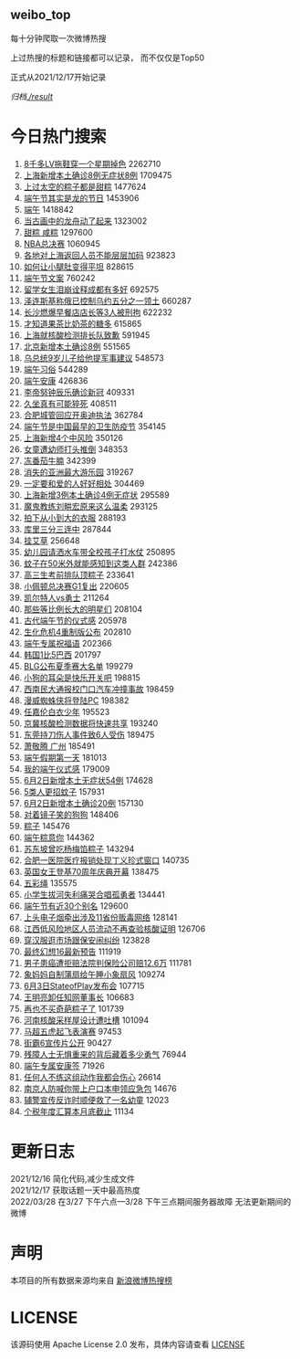weibo_top  
---
每十分钟爬取一次微博热搜  

上过热搜的标题和链接都可以记录， 而不仅仅是Top50

正式从2021/12/17开始记录  

*归档[./result](./result/)*

# 今日热门搜索  
1. [8千多LV拖鞋穿一个星期掉色](https://s.weibo.com//weibo?q=%238%E5%8D%83%E5%A4%9ALV%E6%8B%96%E9%9E%8B%E7%A9%BF%E4%B8%80%E4%B8%AA%E6%98%9F%E6%9C%9F%E6%8E%89%E8%89%B2%23&Refer=top) 2262710
2. [上海新增本土确诊8例无症状8例](https://s.weibo.com//weibo?q=%23%E4%B8%8A%E6%B5%B7%E6%96%B0%E5%A2%9E%E6%9C%AC%E5%9C%9F%E7%A1%AE%E8%AF%8A8%E4%BE%8B%E6%97%A0%E7%97%87%E7%8A%B68%E4%BE%8B%23&Refer=top) 1709475
3. [上过太空的粽子都是甜粽](https://s.weibo.com//weibo?q=%23%E4%B8%8A%E8%BF%87%E5%A4%AA%E7%A9%BA%E7%9A%84%E7%B2%BD%E5%AD%90%E9%83%BD%E6%98%AF%E7%94%9C%E7%B2%BD%23&Refer=top) 1477624
4. [端午节其实是龙的节日](https://s.weibo.com//weibo?q=%23%E7%AB%AF%E5%8D%88%E8%8A%82%E5%85%B6%E5%AE%9E%E6%98%AF%E9%BE%99%E7%9A%84%E8%8A%82%E6%97%A5%23&Refer=top) 1453906
5. [端午](https://s.weibo.com//weibo?q=%23%E7%AB%AF%E5%8D%88%23&Refer=top) 1418842
6. [当古画中的龙舟动了起来](https://s.weibo.com//weibo?q=%23%E5%BD%93%E5%8F%A4%E7%94%BB%E4%B8%AD%E7%9A%84%E9%BE%99%E8%88%9F%E5%8A%A8%E4%BA%86%E8%B5%B7%E6%9D%A5%23&Refer=top) 1323002
7. [甜粽 咸粽](https://s.weibo.com//weibo?q=%E7%94%9C%E7%B2%BD%20%E5%92%B8%E7%B2%BD&Refer=top) 1297600
8. [NBA总决赛](https://s.weibo.com//weibo?q=NBA%E6%80%BB%E5%86%B3%E8%B5%9B&Refer=top) 1060945
9. [各地对上海返回人员不能层层加码](https://s.weibo.com//weibo?q=%23%E5%90%84%E5%9C%B0%E5%AF%B9%E4%B8%8A%E6%B5%B7%E8%BF%94%E5%9B%9E%E4%BA%BA%E5%91%98%E4%B8%8D%E8%83%BD%E5%B1%82%E5%B1%82%E5%8A%A0%E7%A0%81%23&Refer=top) 923823
10. [如何让小腿肚变得平坦](https://s.weibo.com//weibo?q=%23%E5%A6%82%E4%BD%95%E8%AE%A9%E5%B0%8F%E8%85%BF%E8%82%9A%E5%8F%98%E5%BE%97%E5%B9%B3%E5%9D%A6%23&Refer=top) 828615
11. [端午节文案](https://s.weibo.com//weibo?q=%23%E7%AB%AF%E5%8D%88%E8%8A%82%E6%96%87%E6%A1%88%23&Refer=top) 760242
12. [留学女生泪崩诠释成都有多好](https://s.weibo.com//weibo?q=%23%E7%95%99%E5%AD%A6%E5%A5%B3%E7%94%9F%E6%B3%AA%E5%B4%A9%E8%AF%A0%E9%87%8A%E6%88%90%E9%83%BD%E6%9C%89%E5%A4%9A%E5%A5%BD%23&Refer=top) 692575
13. [泽连斯基称俄已控制乌约五分之一领土](https://s.weibo.com//weibo?q=%23%E6%B3%BD%E8%BF%9E%E6%96%AF%E5%9F%BA%E7%A7%B0%E4%BF%84%E5%B7%B2%E6%8E%A7%E5%88%B6%E4%B9%8C%E7%BA%A6%E4%BA%94%E5%88%86%E4%B9%8B%E4%B8%80%E9%A2%86%E5%9C%9F%23&Refer=top) 660287
14. [长沙燃爆早餐店店长等3人被刑拘](https://s.weibo.com//weibo?q=%23%E9%95%BF%E6%B2%99%E7%87%83%E7%88%86%E6%97%A9%E9%A4%90%E5%BA%97%E5%BA%97%E9%95%BF%E7%AD%893%E4%BA%BA%E8%A2%AB%E5%88%91%E6%8B%98%23&Refer=top) 622232
15. [才知道果茶比奶茶的糖多](https://s.weibo.com//weibo?q=%23%E6%89%8D%E7%9F%A5%E9%81%93%E6%9E%9C%E8%8C%B6%E6%AF%94%E5%A5%B6%E8%8C%B6%E7%9A%84%E7%B3%96%E5%A4%9A%23&Refer=top) 615865
16. [上海就核酸检测排长队致歉](https://s.weibo.com//weibo?q=%23%E4%B8%8A%E6%B5%B7%E5%B0%B1%E6%A0%B8%E9%85%B8%E6%A3%80%E6%B5%8B%E6%8E%92%E9%95%BF%E9%98%9F%E8%87%B4%E6%AD%89%23&Refer=top) 591945
17. [北京新增本土确诊8例](https://s.weibo.com//weibo?q=%23%E5%8C%97%E4%BA%AC%E6%96%B0%E5%A2%9E%E6%9C%AC%E5%9C%9F%E7%A1%AE%E8%AF%8A8%E4%BE%8B%23&Refer=top) 551565
18. [乌总统9岁儿子给他提军事建议](https://s.weibo.com//weibo?q=%23%E4%B9%8C%E6%80%BB%E7%BB%9F9%E5%B2%81%E5%84%BF%E5%AD%90%E7%BB%99%E4%BB%96%E6%8F%90%E5%86%9B%E4%BA%8B%E5%BB%BA%E8%AE%AE%23&Refer=top) 548573
19. [端午习俗](https://s.weibo.com//weibo?q=%E7%AB%AF%E5%8D%88%E4%B9%A0%E4%BF%97&Refer=top) 544289
20. [端午安康](https://s.weibo.com//weibo?q=%E7%AB%AF%E5%8D%88%E5%AE%89%E5%BA%B7&Refer=top) 426836
21. [李帝努钟辰乐确诊新冠](https://s.weibo.com//weibo?q=%23%E6%9D%8E%E5%B8%9D%E5%8A%AA%E9%92%9F%E8%BE%B0%E4%B9%90%E7%A1%AE%E8%AF%8A%E6%96%B0%E5%86%A0%23&Refer=top) 409331
22. [久坐真有可能猝死](https://s.weibo.com//weibo?q=%23%E4%B9%85%E5%9D%90%E7%9C%9F%E6%9C%89%E5%8F%AF%E8%83%BD%E7%8C%9D%E6%AD%BB%23&Refer=top) 408511
23. [合肥城管回应开奥迪执法](https://s.weibo.com//weibo?q=%23%E5%90%88%E8%82%A5%E5%9F%8E%E7%AE%A1%E5%9B%9E%E5%BA%94%E5%BC%80%E5%A5%A5%E8%BF%AA%E6%89%A7%E6%B3%95%23&Refer=top) 362784
24. [端午节是中国最早的卫生防疫节](https://s.weibo.com//weibo?q=%23%E7%AB%AF%E5%8D%88%E8%8A%82%E6%98%AF%E4%B8%AD%E5%9B%BD%E6%9C%80%E6%97%A9%E7%9A%84%E5%8D%AB%E7%94%9F%E9%98%B2%E7%96%AB%E8%8A%82%23&Refer=top) 354145
25. [上海新增4个中风险](https://s.weibo.com//weibo?q=%23%E4%B8%8A%E6%B5%B7%E6%96%B0%E5%A2%9E4%E4%B8%AA%E4%B8%AD%E9%A3%8E%E9%99%A9%23&Refer=top) 350126
26. [女童遭幼师打头推倒](https://s.weibo.com//weibo?q=%23%E5%A5%B3%E7%AB%A5%E9%81%AD%E5%B9%BC%E5%B8%88%E6%89%93%E5%A4%B4%E6%8E%A8%E5%80%92%23&Refer=top) 348353
27. [冻番茄牛腩](https://s.weibo.com//weibo?q=%23%E5%86%BB%E7%95%AA%E8%8C%84%E7%89%9B%E8%85%A9%23&Refer=top) 342399
28. [消失的亚洲最大游乐园](https://s.weibo.com//weibo?q=%E6%B6%88%E5%A4%B1%E7%9A%84%E4%BA%9A%E6%B4%B2%E6%9C%80%E5%A4%A7%E6%B8%B8%E4%B9%90%E5%9B%AD&Refer=top) 319267
29. [一定要和爱的人好好相处](https://s.weibo.com//weibo?q=%23%E4%B8%80%E5%AE%9A%E8%A6%81%E5%92%8C%E7%88%B1%E7%9A%84%E4%BA%BA%E5%A5%BD%E5%A5%BD%E7%9B%B8%E5%A4%84%23&Refer=top) 304469
30. [上海新增3例本土确诊4例无症状](https://s.weibo.com//weibo?q=%23%E4%B8%8A%E6%B5%B7%E6%96%B0%E5%A2%9E3%E4%BE%8B%E6%9C%AC%E5%9C%9F%E7%A1%AE%E8%AF%8A4%E4%BE%8B%E6%97%A0%E7%97%87%E7%8A%B6%23&Refer=top) 295589
31. [魔鬼教练刘畊宏原来这么温柔](https://s.weibo.com//weibo?q=%23%E9%AD%94%E9%AC%BC%E6%95%99%E7%BB%83%E5%88%98%E7%95%8A%E5%AE%8F%E5%8E%9F%E6%9D%A5%E8%BF%99%E4%B9%88%E6%B8%A9%E6%9F%94%23&Refer=top) 293125
32. [拍下从小到大的衣服](https://s.weibo.com//weibo?q=%E6%8B%8D%E4%B8%8B%E4%BB%8E%E5%B0%8F%E5%88%B0%E5%A4%A7%E7%9A%84%E8%A1%A3%E6%9C%8D&Refer=top) 288193
33. [库里三分三连中](https://s.weibo.com//weibo?q=%23%E5%BA%93%E9%87%8C%E4%B8%89%E5%88%86%E4%B8%89%E8%BF%9E%E4%B8%AD%23&Refer=top) 287844
34. [挂艾草](https://s.weibo.com//weibo?q=%E6%8C%82%E8%89%BE%E8%8D%89&Refer=top) 256648
35. [幼儿园请洒水车带全校孩子打水仗](https://s.weibo.com//weibo?q=%23%E5%B9%BC%E5%84%BF%E5%9B%AD%E8%AF%B7%E6%B4%92%E6%B0%B4%E8%BD%A6%E5%B8%A6%E5%85%A8%E6%A0%A1%E5%AD%A9%E5%AD%90%E6%89%93%E6%B0%B4%E4%BB%97%23&Refer=top) 250895
36. [蚊子在50米外就能感知到这类人群](https://s.weibo.com//weibo?q=%23%E8%9A%8A%E5%AD%90%E5%9C%A850%E7%B1%B3%E5%A4%96%E5%B0%B1%E8%83%BD%E6%84%9F%E7%9F%A5%E5%88%B0%E8%BF%99%E7%B1%BB%E4%BA%BA%E7%BE%A4%23&Refer=top) 242386
37. [高三生考前排队顶粽子](https://s.weibo.com//weibo?q=%23%E9%AB%98%E4%B8%89%E7%94%9F%E8%80%83%E5%89%8D%E6%8E%92%E9%98%9F%E9%A1%B6%E7%B2%BD%E5%AD%90%23&Refer=top) 233641
38. [小佩顿总决赛G1复出](https://s.weibo.com//weibo?q=%23%E5%B0%8F%E4%BD%A9%E9%A1%BF%E6%80%BB%E5%86%B3%E8%B5%9BG1%E5%A4%8D%E5%87%BA%23&Refer=top) 220605
39. [凯尔特人vs勇士](https://s.weibo.com//weibo?q=%23%E5%87%AF%E5%B0%94%E7%89%B9%E4%BA%BAvs%E5%8B%87%E5%A3%AB%23&Refer=top) 211264
40. [那些等比例长大的明星们](https://s.weibo.com//weibo?q=%23%E9%82%A3%E4%BA%9B%E7%AD%89%E6%AF%94%E4%BE%8B%E9%95%BF%E5%A4%A7%E7%9A%84%E6%98%8E%E6%98%9F%E4%BB%AC%23&Refer=top) 208104
41. [古代端午节的仪式感](https://s.weibo.com//weibo?q=%23%E5%8F%A4%E4%BB%A3%E7%AB%AF%E5%8D%88%E8%8A%82%E7%9A%84%E4%BB%AA%E5%BC%8F%E6%84%9F%23&Refer=top) 205978
42. [生化危机4重制版公布](https://s.weibo.com//weibo?q=%23%E7%94%9F%E5%8C%96%E5%8D%B1%E6%9C%BA4%E9%87%8D%E5%88%B6%E7%89%88%E5%85%AC%E5%B8%83%23&Refer=top) 202810
43. [端午专属祝福语](https://s.weibo.com//weibo?q=%23%E7%AB%AF%E5%8D%88%E4%B8%93%E5%B1%9E%E7%A5%9D%E7%A6%8F%E8%AF%AD%23&Refer=top) 202366
44. [韩国1比5巴西](https://s.weibo.com//weibo?q=%23%E9%9F%A9%E5%9B%BD1%E6%AF%945%E5%B7%B4%E8%A5%BF%23&Refer=top) 201797
45. [BLG公布夏季赛大名单](https://s.weibo.com//weibo?q=%23BLG%E5%85%AC%E5%B8%83%E5%A4%8F%E5%AD%A3%E8%B5%9B%E5%A4%A7%E5%90%8D%E5%8D%95%23&Refer=top) 199279
46. [小狗的耳朵是快乐开关吧](https://s.weibo.com//weibo?q=%23%E5%B0%8F%E7%8B%97%E7%9A%84%E8%80%B3%E6%9C%B5%E6%98%AF%E5%BF%AB%E4%B9%90%E5%BC%80%E5%85%B3%E5%90%A7%23&Refer=top) 198815
47. [西南民大通报校门口汽车冲撞事故](https://s.weibo.com//weibo?q=%23%E8%A5%BF%E5%8D%97%E6%B0%91%E5%A4%A7%E9%80%9A%E6%8A%A5%E6%A0%A1%E9%97%A8%E5%8F%A3%E6%B1%BD%E8%BD%A6%E5%86%B2%E6%92%9E%E4%BA%8B%E6%95%85%23&Refer=top) 198459
48. [漫威蜘蛛侠将登陆PC](https://s.weibo.com//weibo?q=%23%E6%BC%AB%E5%A8%81%E8%9C%98%E8%9B%9B%E4%BE%A0%E5%B0%86%E7%99%BB%E9%99%86PC%23&Refer=top) 198382
49. [任嘉伦白衣少年](https://s.weibo.com//weibo?q=%23%E4%BB%BB%E5%98%89%E4%BC%A6%E7%99%BD%E8%A1%A3%E5%B0%91%E5%B9%B4%23&Refer=top) 195523
50. [京冀核酸检测数据将快速共享](https://s.weibo.com//weibo?q=%23%E4%BA%AC%E5%86%80%E6%A0%B8%E9%85%B8%E6%A3%80%E6%B5%8B%E6%95%B0%E6%8D%AE%E5%B0%86%E5%BF%AB%E9%80%9F%E5%85%B1%E4%BA%AB%23&Refer=top) 193240
51. [东莞持刀伤人事件致6人受伤](https://s.weibo.com//weibo?q=%23%E4%B8%9C%E8%8E%9E%E6%8C%81%E5%88%80%E4%BC%A4%E4%BA%BA%E4%BA%8B%E4%BB%B6%E8%87%B46%E4%BA%BA%E5%8F%97%E4%BC%A4%23&Refer=top) 189475
52. [萧敬腾 广州](https://s.weibo.com//weibo?q=%E8%90%A7%E6%95%AC%E8%85%BE%20%E5%B9%BF%E5%B7%9E&Refer=top) 185491
53. [端午假期第一天](https://s.weibo.com//weibo?q=%23%E7%AB%AF%E5%8D%88%E5%81%87%E6%9C%9F%E7%AC%AC%E4%B8%80%E5%A4%A9%23&Refer=top) 181013
54. [我的端午仪式感](https://s.weibo.com//weibo?q=%23%E6%88%91%E7%9A%84%E7%AB%AF%E5%8D%88%E4%BB%AA%E5%BC%8F%E6%84%9F%23&Refer=top) 179009
55. [6月2日新增本土无症状54例](https://s.weibo.com//weibo?q=%236%E6%9C%882%E6%97%A5%E6%96%B0%E5%A2%9E%E6%9C%AC%E5%9C%9F%E6%97%A0%E7%97%87%E7%8A%B654%E4%BE%8B%23&Refer=top) 174628
56. [5类人更招蚊子](https://s.weibo.com//weibo?q=%235%E7%B1%BB%E4%BA%BA%E6%9B%B4%E6%8B%9B%E8%9A%8A%E5%AD%90%23&Refer=top) 157931
57. [6月2日新增本土确诊20例](https://s.weibo.com//weibo?q=%236%E6%9C%882%E6%97%A5%E6%96%B0%E5%A2%9E%E6%9C%AC%E5%9C%9F%E7%A1%AE%E8%AF%8A20%E4%BE%8B%23&Refer=top) 157130
58. [对着镜子笑的狗狗](https://s.weibo.com//weibo?q=%23%E5%AF%B9%E7%9D%80%E9%95%9C%E5%AD%90%E7%AC%91%E7%9A%84%E7%8B%97%E7%8B%97%23&Refer=top) 148406
59. [粽子](https://s.weibo.com//weibo?q=%E7%B2%BD%E5%AD%90&Refer=top) 145476
60. [端午粽意你](https://s.weibo.com//weibo?q=%23%E7%AB%AF%E5%8D%88%E7%B2%BD%E6%84%8F%E4%BD%A0%23&Refer=top) 144362
61. [苏东坡曾吃杨梅馅粽子](https://s.weibo.com//weibo?q=%23%E8%8B%8F%E4%B8%9C%E5%9D%A1%E6%9B%BE%E5%90%83%E6%9D%A8%E6%A2%85%E9%A6%85%E7%B2%BD%E5%AD%90%23&Refer=top) 143294
62. [合肥一医院医疗报销处现丁义珍式窗口](https://s.weibo.com//weibo?q=%23%E5%90%88%E8%82%A5%E4%B8%80%E5%8C%BB%E9%99%A2%E5%8C%BB%E7%96%97%E6%8A%A5%E9%94%80%E5%A4%84%E7%8E%B0%E4%B8%81%E4%B9%89%E7%8F%8D%E5%BC%8F%E7%AA%97%E5%8F%A3%23&Refer=top) 140735
63. [英国女王登基70周年庆典开幕](https://s.weibo.com//weibo?q=%23%E8%8B%B1%E5%9B%BD%E5%A5%B3%E7%8E%8B%E7%99%BB%E5%9F%BA70%E5%91%A8%E5%B9%B4%E5%BA%86%E5%85%B8%E5%BC%80%E5%B9%95%23&Refer=top) 138475
64. [五彩绳](https://s.weibo.com//weibo?q=%E4%BA%94%E5%BD%A9%E7%BB%B3&Refer=top) 135575
65. [小学生拔河失利痛哭合唱孤勇者](https://s.weibo.com//weibo?q=%23%E5%B0%8F%E5%AD%A6%E7%94%9F%E6%8B%94%E6%B2%B3%E5%A4%B1%E5%88%A9%E7%97%9B%E5%93%AD%E5%90%88%E5%94%B1%E5%AD%A4%E5%8B%87%E8%80%85%23&Refer=top) 134441
66. [端午节有近30个别名](https://s.weibo.com//weibo?q=%23%E7%AB%AF%E5%8D%88%E8%8A%82%E6%9C%89%E8%BF%9130%E4%B8%AA%E5%88%AB%E5%90%8D%23&Refer=top) 129600
67. [上头电子烟牵出涉及11省份贩毒网络](https://s.weibo.com//weibo?q=%23%E4%B8%8A%E5%A4%B4%E7%94%B5%E5%AD%90%E7%83%9F%E7%89%B5%E5%87%BA%E6%B6%89%E5%8F%8A11%E7%9C%81%E4%BB%BD%E8%B4%A9%E6%AF%92%E7%BD%91%E7%BB%9C%23&Refer=top) 128141
68. [江西低风险地区人员流动不再查验核酸证明](https://s.weibo.com//weibo?q=%23%E6%B1%9F%E8%A5%BF%E4%BD%8E%E9%A3%8E%E9%99%A9%E5%9C%B0%E5%8C%BA%E4%BA%BA%E5%91%98%E6%B5%81%E5%8A%A8%E4%B8%8D%E5%86%8D%E6%9F%A5%E9%AA%8C%E6%A0%B8%E9%85%B8%E8%AF%81%E6%98%8E%23&Refer=top) 126706
69. [穿汉服逛市场跟保安闹纠纷](https://s.weibo.com//weibo?q=%23%E7%A9%BF%E6%B1%89%E6%9C%8D%E9%80%9B%E5%B8%82%E5%9C%BA%E8%B7%9F%E4%BF%9D%E5%AE%89%E9%97%B9%E7%BA%A0%E7%BA%B7%23&Refer=top) 123828
70. [最终幻想16最新预告](https://s.weibo.com//weibo?q=%23%E6%9C%80%E7%BB%88%E5%B9%BB%E6%83%B316%E6%9C%80%E6%96%B0%E9%A2%84%E5%91%8A%23&Refer=top) 111919
71. [男子患癌遭拒赔法院判保险公司赔12.6万](https://s.weibo.com//weibo?q=%23%E7%94%B7%E5%AD%90%E6%82%A3%E7%99%8C%E9%81%AD%E6%8B%92%E8%B5%94%E6%B3%95%E9%99%A2%E5%88%A4%E4%BF%9D%E9%99%A9%E5%85%AC%E5%8F%B8%E8%B5%9412.6%E4%B8%87%23&Refer=top) 111781
72. [象妈妈自制蒲扇给午睡小象扇风](https://s.weibo.com//weibo?q=%23%E8%B1%A1%E5%A6%88%E5%A6%88%E8%87%AA%E5%88%B6%E8%92%B2%E6%89%87%E7%BB%99%E5%8D%88%E7%9D%A1%E5%B0%8F%E8%B1%A1%E6%89%87%E9%A3%8E%23&Refer=top) 109274
73. [6月3日StateofPlay发布会](https://s.weibo.com//weibo?q=%236%E6%9C%883%E6%97%A5StateofPlay%E5%8F%91%E5%B8%83%E4%BC%9A%23&Refer=top) 107715
74. [王明亮卸任知网董事长](https://s.weibo.com//weibo?q=%23%E7%8E%8B%E6%98%8E%E4%BA%AE%E5%8D%B8%E4%BB%BB%E7%9F%A5%E7%BD%91%E8%91%A3%E4%BA%8B%E9%95%BF%23&Refer=top) 106683
75. [再也不买奇葩粽子了](https://s.weibo.com//weibo?q=%23%E5%86%8D%E4%B9%9F%E4%B8%8D%E4%B9%B0%E5%A5%87%E8%91%A9%E7%B2%BD%E5%AD%90%E4%BA%86%23&Refer=top) 101739
76. [河南核酸采样屋设计遭吐槽](https://s.weibo.com//weibo?q=%23%E6%B2%B3%E5%8D%97%E6%A0%B8%E9%85%B8%E9%87%87%E6%A0%B7%E5%B1%8B%E8%AE%BE%E8%AE%A1%E9%81%AD%E5%90%90%E6%A7%BD%23&Refer=top) 101094
77. [马超五虎起飞表演赛](https://s.weibo.com//weibo?q=%23%E9%A9%AC%E8%B6%85%E4%BA%94%E8%99%8E%E8%B5%B7%E9%A3%9E%E8%A1%A8%E6%BC%94%E8%B5%9B%23&Refer=top) 97453
78. [街霸6宣传片公开](https://s.weibo.com//weibo?q=%23%E8%A1%97%E9%9C%B86%E5%AE%A3%E4%BC%A0%E7%89%87%E5%85%AC%E5%BC%80%23&Refer=top) 90427
79. [残障人士无惧重来的背后藏着多少勇气](https://s.weibo.com//weibo?q=%23%E6%AE%8B%E9%9A%9C%E4%BA%BA%E5%A3%AB%E6%97%A0%E6%83%A7%E9%87%8D%E6%9D%A5%E7%9A%84%E8%83%8C%E5%90%8E%E8%97%8F%E7%9D%80%E5%A4%9A%E5%B0%91%E5%8B%87%E6%B0%94%23&Refer=top) 76944
80. [端午专属安康签](https://s.weibo.com//weibo?q=%23%E7%AB%AF%E5%8D%88%E4%B8%93%E5%B1%9E%E5%AE%89%E5%BA%B7%E7%AD%BE%23&Refer=top) 71926
81. [任何人不练这组动作我都会伤心](https://s.weibo.com//weibo?q=%23%E4%BB%BB%E4%BD%95%E4%BA%BA%E4%B8%8D%E7%BB%83%E8%BF%99%E7%BB%84%E5%8A%A8%E4%BD%9C%E6%88%91%E9%83%BD%E4%BC%9A%E4%BC%A4%E5%BF%83%23&Refer=top) 26614
82. [南京人防喊你带上户口本申领应急包](https://s.weibo.com//weibo?q=%E5%8D%97%E4%BA%AC%E4%BA%BA%E9%98%B2%E5%96%8A%E4%BD%A0%E5%B8%A6%E4%B8%8A%E6%88%B7%E5%8F%A3%E6%9C%AC%E7%94%B3%E9%A2%86%E5%BA%94%E6%80%A5%E5%8C%85&Refer=top) 14676
83. [辅警宣传反诈时顺便救了一名幼童](https://s.weibo.com//weibo?q=%23%E8%BE%85%E8%AD%A6%E5%AE%A3%E4%BC%A0%E5%8F%8D%E8%AF%88%E6%97%B6%E9%A1%BA%E4%BE%BF%E6%95%91%E4%BA%86%E4%B8%80%E5%90%8D%E5%B9%BC%E7%AB%A5%23&Refer=top) 12023
84. [个税年度汇算本月底截止](https://s.weibo.com//weibo?q=%23%E4%B8%AA%E7%A8%8E%E5%B9%B4%E5%BA%A6%E6%B1%87%E7%AE%97%E6%9C%AC%E6%9C%88%E5%BA%95%E6%88%AA%E6%AD%A2%23&Refer=top) 11134
# 更新日志  
2021/12/16  简化代码,减少生成文件  
2021/12/17  获取话题一天中最高热度  
2022/03/28  在3/27 下午六点—3/28 下午三点期间服务器故障 无法更新期间的微博  
# 声明  
本项目的所有数据来源均来自 [新浪微博热搜榜](https://s.weibo.com/top/summary)  

# LICENSE
该源码使用 Apache License 2.0 发布，具体内容请查看 [LICENSE](./LICENSE)
